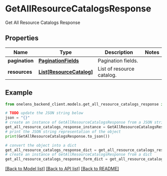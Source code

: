 # GetAllResourceCatalogsResponse

Get All Resource Catalogs Response

## Properties

Name | Type | Description | Notes
------------ | ------------- | ------------- | -------------
**pagination** | [**PaginationFields**](PaginationFields.md) | Pagination fields. | 
**resources** | [**List[ResourceCatalog]**](ResourceCatalog.md) | List of resource catalog. | 

## Example

```python
from onelens_backend_client.models.get_all_resource_catalogs_response import GetAllResourceCatalogsResponse

# TODO update the JSON string below
json = "{}"
# create an instance of GetAllResourceCatalogsResponse from a JSON string
get_all_resource_catalogs_response_instance = GetAllResourceCatalogsResponse.from_json(json)
# print the JSON string representation of the object
print(GetAllResourceCatalogsResponse.to_json())

# convert the object into a dict
get_all_resource_catalogs_response_dict = get_all_resource_catalogs_response_instance.to_dict()
# create an instance of GetAllResourceCatalogsResponse from a dict
get_all_resource_catalogs_response_form_dict = get_all_resource_catalogs_response.from_dict(get_all_resource_catalogs_response_dict)
```
[[Back to Model list]](../README.md#documentation-for-models) [[Back to API list]](../README.md#documentation-for-api-endpoints) [[Back to README]](../README.md)


